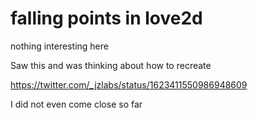 
# falling points in love2d

nothing interesting here

Saw this and was thinking about how to recreate

https://twitter.com/_jzlabs/status/1623411550986948609

I did not even come close so far